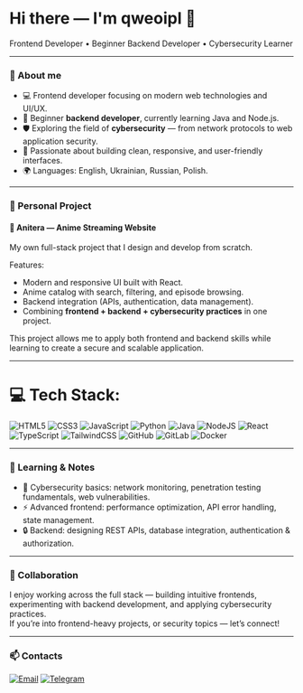 <h1>Hi there — I'm qweoipl 👋</h1>
<p>
  Frontend Developer • Beginner Backend Developer • Cybersecurity Learner
</p>

---

### 🧭 About me
- 💻 Frontend developer focusing on modern web technologies and UI/UX.  
- 🌱 Beginner **backend developer**, currently learning Java and Node.js.  
- 🛡️ Exploring the field of **cybersecurity** — from network protocols to web application security.  
- 🎨 Passionate about building clean, responsive, and user-friendly interfaces.  
- 🌍 Languages: English, Ukrainian, Russian, Polish.

---

### 🚀 Personal Project
####  🦍 Anitera — Anime Streaming Website  
My own full-stack project that I design and develop from scratch.  

Features:  
- Modern and responsive UI built with React. 
- Anime catalog with search, filtering, and episode browsing.  
- Backend integration (APIs, authentication, data management).  
- Combining **frontend + backend + cybersecurity practices** in one project.  

This project allows me to apply both frontend and backend skills while learning to create a secure and scalable application.

---

# 💻 Tech Stack:
![HTML5](https://img.shields.io/badge/html5-%23E34F26.svg?style=for-the-badge&logo=html5&logoColor=white) ![CSS3](https://img.shields.io/badge/css3-%231572B6.svg?style=for-the-badge&logo=css3&logoColor=white) ![JavaScript](https://img.shields.io/badge/javascript-%23323330.svg?style=for-the-badge&logo=javascript&logoColor=%23F7DF1E) ![Python](https://img.shields.io/badge/python-3670A0?style=for-the-badge&logo=python&logoColor=ffdd54) ![Java](https://img.shields.io/badge/java-%23ED8B00.svg?style=for-the-badge&logo=openjdk&logoColor=white) ![NodeJS](https://img.shields.io/badge/node.js-6DA55F?style=for-the-badge&logo=node.js&logoColor=white) ![React](https://img.shields.io/badge/react-%2320232a.svg?style=for-the-badge&logo=react&logoColor=%2361DAFB) ![TypeScript](https://img.shields.io/badge/typescript-%23007ACC.svg?style=for-the-badge&logo=typescript&logoColor=white) ![TailwindCSS](https://img.shields.io/badge/tailwindcss-%2338B2AC.svg?style=for-the-badge&logo=tailwind-css&logoColor=white) ![GitHub](https://img.shields.io/badge/github-%23121011.svg?style=for-the-badge&logo=github&logoColor=white) ![GitLab](https://img.shields.io/badge/gitlab-%23181717.svg?style=for-the-badge&logo=gitlab&logoColor=white) ![Docker](https://img.shields.io/badge/docker-%230db7ed.svg?style=for-the-badge&logo=docker&logoColor=white)

---

### 🧪 Learning & Notes
- 📡 Cybersecurity basics: network monitoring, penetration testing fundamentals, web vulnerabilities.  
- ⚡ Advanced frontend: performance optimization, API error handling, state management.  
- 🔒 Backend: designing REST APIs, database integration, authentication & authorization.

---

### 🤝 Collaboration
I enjoy working across the full stack — building intuitive frontends, experimenting with backend development, and applying cybersecurity practices.  
If you’re into frontend-heavy projects, or security topics — let’s connect!  

---

### 📫 Contacts
[![Email](https://img.shields.io/badge/Email-D14836?style=for-the-badge&logo=gmail&logoColor=white)](mailto:illya.yand@gmail.com)
[![Telegram](https://img.shields.io/badge/Telegram-2CA5E0?style=for-the-badge&logo=telegram&logoColor=white)](https://t.me/qweoipl)

